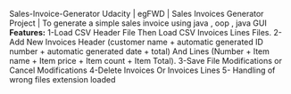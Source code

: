 Sales-Invoice-Generator
 Udacity | egFWD | Sales Invoices Generator Project | To generate a simple sales invoice using java , oop , java GUI
**Features:**
1-Load CSV Header File Then Load CSV Invoices Lines Files.
2-Add New Invoices Header (customer name + automatic generated ID number + automatic generated date + total) And Lines (Number + Item name + Item price + Item count + Item Total).
3-Save File Modifications or Cancel Modifications
4-Delete Invoices Or Invoices Lines
5- Handling of wrong files extension loaded
